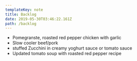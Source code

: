 ```yaml
---
templateKey: note
title: Backlog
date: 2019-05-30T03:46:22.161Z
path: /backlog
---
```

- Pomegranste, roasted red pepper chicken with garlic
- Slow cooler beef/pork
- stuffed Zucchini in creamy yoghurt sauce or tomato sauce
- Updated tomato soup with roasted red pepper recipe
